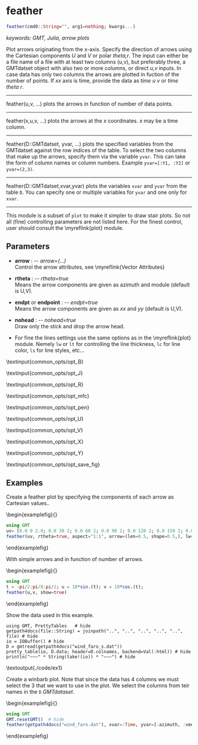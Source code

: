 # feather

```julia
feather(cmd0::String="", arg1=nothing; kwargs...)
```

*keywords: GMT, Julia, arrow plots*

Plot arrows originating from the x-axis. Specify the direction of arrows using the Cartesian components
*U* and *V* or polar *theta,r*. The input can either be a file name of a file with at least two columns (u,v),
but preferably three, a GMTdatset object with also two or more columns, or direct *u,v* inputs. In case data
has only two columns the arrows are plotted in fuction of the number of points. If *xx* axis is time, provide
the data as *time u v* or *time theta r*.

---
feather(u,v, ...) plots the arrows in function of number of data points.

---
feather(x,u,v, ...) plots the arrows at the *x* coordinates. *x* may be a time column.

---
feather(D::GMTdatset, yvar, ...) plots the specified variables from the GMTdatset against the row indices of the table.
To select the two columns that make up the arrows, specify them via the variable `yvar`. This can take the form of
column names or column numbers. Example `yvar=[:Y1, :Y2]` or `yvar=(2,3)`.

---
feather(D::GMTdatset,xvar,yvar) plots the variables `xvar` and `yvar` from the table `D`. You can specify one or
multiple variables for `yvar` and one only for `xvar`.

-----------
This module is a subset of `plot` to make it simpler to draw stair plots. So not all (fine)
controlling parameters are not listed here. For the finest control, user should consult the \myreflink{plot} module.

Parameters
----------

- **arrow** : -- *arrow=(...)*\
    Control the arrow attributes, see \myreflink{Vector Attributes}

- **rtheta** : -- *rtheta=true*\
   Means the arrow components are given as azimuth and module (default is U,V).

- **endpt** or **endpoint** : -- *endpt=true*\
   Means the arrow components are given as *xx* and *yy* (default is U,V).

- **nohead** : -- *nohead=true*\
   Draw only the stick and drop the arrow head.

- For fine the lines settings use the same options as in the \myreflink{plot} module. Nemely `lw` or `lt` for
   controlling the line thickness, `lc` for line color, `ls` for line styles, etc...

\textinput{common_opts/opt_B}

\textinput{common_opts/opt_J}

\textinput{common_opts/opt_R}

\textinput{common_opts/opt_mfc}

\textinput{common_opts/opt_pen}

\textinput{common_opts/opt_U}

\textinput{common_opts/opt_V}

\textinput{common_opts/opt_X}

\textinput{common_opts/opt_Y}

\textinput{common_opts/opt_save_fig}

Examples
--------

Create a feather plot by specifying the components of each arrow as Cartesian values.. 

\begin{examplefig}{}
```julia
using GMT
uv= [0.0 0 2.0; 0.0 30 2; 0.0 60 2; 0.0 90 2; 0.0 120 2; 0.0 150 2; 0.0 180 2; 0.0 210 2; 0.0 240 2; 0.0 270 2; 0.0 300 2; 0.0 330 2; 0.0 360 2];
feather(uv, rtheta=true, aspect="1:1", arrow=(len=0.5, shape=0.5,), lw=0.5, fill=:green, show=true)
```
\end{examplefig}

With simple arrows and in function of number of arrows.

\begin{examplefig}{}
```julia
using GMT
t = -pi/2:pi/8:pi/2; u = 10*sin.(t); v = 10*cos.(t);
feather(u,v, show=true)
```
\end{examplefig}

Show the data used in this example.

```julia:./code/ex1
using GMT, PrettyTables   # hide
getpath4docs(file::String) = joinpath("..", "..", "..", "..", "..", file) # hide
io = IOBuffer() # hide
D = gmtread(getpath4docs("wind_faro_s.dat"))
pretty_table(io, D.data; header=D.colnames, backend=Val(:html))	# hide
println("~~~" * String(take!(io)) * "~~~") # hide
```

\textoutput{./code/ex1}

Create a winbarb plot. Note that since the data has 4 columns we must select the 3 that we want to use
in the plot. We select the columns from teir names in the `D` *GMTdataset*.

\begin{examplefig}{}
```julia
using GMT
GMT.resetGMT()  # hide
feather(getpath4docs("wind_faro.dat"), xvar=:Time, yvar=[:azimuth, :vmean], rtheta=true, nohead=1, lw=0.1, show=true)
```
\end{examplefig}